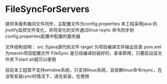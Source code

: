 FileSyncForServers
==================
提供多服务器间文件同步，主配置文件为config.properties
本工程采用java 的 jnotify监控文件变化，并将变化的文件通过linux rsync 命令同步到config.properties配置中配置的服务器

文件结构说明：
src 为java源代码文件
target 为项目编译文件输出目录
pom.xml 为maven项目配置文件
FileSync 是已经编译封装好的，拿来即用，只要启动该文件夹下start.sh就可以使用

目前本工程暂不支持window系统，只支持linux系统，且依赖linux命令rsync，在没有安装rync的情况下，请先安装，在使用
